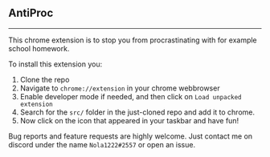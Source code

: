 AntiProc
--
---
This chrome extension is to stop you from procrastinating with for example school homework.

To install this extension you:
1. Clone the repo
2. Navigate to ``chrome://extension`` in your chrome webbrowser
3. Enable developer mode if needed, and then click on ``Load unpacked extension``
4. Search for the ``src/`` folder in the just-cloned repo and add it to chrome. 
5. Now click on the icon that appeared in your taskbar and have fun!

Bug reports and feature requests are highly welcome. Just contact me on discord under the name ``Nola1222#2557`` or open an issue.
